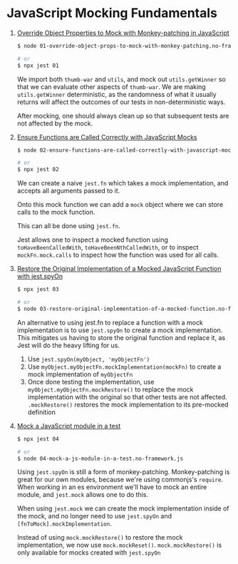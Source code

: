 # JavaScript Mocking Fundamentals

1. [Override Object Properties to Mock with Monkey-patching in JavaScript](./01-override-object-props-to-mock-with-monkey-patching.no-framework.test.js)

   ```bash
   $ node 01-override-object-props-to-mock-with-monkey-patching.no-framework.js

   # or
   $ npx jest 01
   ```

   We import both `thumb-war` and `utils`, and mock out `utils.getWinner` so
   that we can evaluate other aspects of `thumb-war`. We are making
   `utils.getWinner` deterministic, as the randomness of what it usually returns
   will affect the outcomes of our tests in non-deterministic ways.

   After mocking, one should always clean up so that subsequent tests are not
   affected by the mock.

2. [Ensure Functions are Called Correctly with JavaScript Mocks](./02-ensure-functions-are-called-correctly-with-javascript-mocks.test.js)

   ```bash
   $ node 02-ensure-functions-are-called-correctly-with-javascript-mocks.no-framework.js

   # or
   $ npx jest 02
   ```

   We can create a naive `jest.fn` which takes a mock implementation, and
   accepts all arguments passed to it.

   Onto this mock function we can add a `mock` object where we can store calls
   to the mock function.

   This can all be done using `jest.fn`.

   Jest allows one to inspect a mocked function using `toHaveBeenCalledWith`,
   `toHaveBeenNthCalledWith`, or to inspect `mockFn.mock.calls` to inspect how
   the function was used for all calls.

3. [Restore the Original Implementation of a Mocked JavaScript Function with jest.spyOn](./ 03-restore-original-implementation-of-a-mocked-function.test.js)

   ```bash
   $ npx jest 03

   # or
   $ node 03-restore-original-implementation-of-a-mocked-function.no-framework.js
   ```

   An alternative to using jest.fn to replace a function with a mock
   implementation is to use `jest.spyOn` to create a mock implementation. This
   mitigates us having to store the original function and replace it, as Jest
   will do the heavy lifting for us.

   1. Use `jest.spyOn(myObject, 'myObjectFn')`
   2. Use `myObject.myObjectFn.mockImplementation(mockFn)` to create a mock
      implementation of `myObjectFn`
   3. Once done testing the implementation, use
      `myObject.myObjectFn.mockRestore()` to replace the mock implementation with
      the original so that other tests are not affected. `.mockRestore()`
      restores the mock implementation to its pre-mocked definition

4. [Mock a JavaScript module in a test](./04-mock-a-js-module-in-a-test.test.js)

   ```bash
   $ npx jest 04

   # or
   $ node 04-mock-a-js-module-in-a-test.no-framework.js
   ```

   Using `jest.spyOn` is still a form of monkey-patching. Monkey-patching is
   great for our own modules, because we're using commonjs's `require`. When
   working in an es environment we'll have to mock an entire module, and
   `jest.mock` allows one to do this.

   When using `jest.mock` we can create the mock implementation inside of the
   mock, and no longer need to use `jest.spyOn` and
   `[fnToMock].mockImplementation`.

   Instead of using `mock.mockRestore()` to restore the mock implementation, we now
   use `mock.mockReset()`. `mock.mockRestore()` is only available for mocks
   created with `jest.spyOn`
